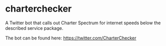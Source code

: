 # charterchecker
A Twitter bot that calls out Charter Spectrum for internet speeds below the described service package.

The bot can be found here: https://twitter.com/CharterChecker
